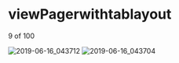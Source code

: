 # viewPagerwithtablayout

9 of 100 


![2019-06-16_043712](https://user-images.githubusercontent.com/46414243/59558344-b9954000-8ff0-11e9-8e14-7d8342c32408.png)
![2019-06-16_043704](https://user-images.githubusercontent.com/46414243/59558345-ba2dd680-8ff0-11e9-8436-2dc90976972f.png)
